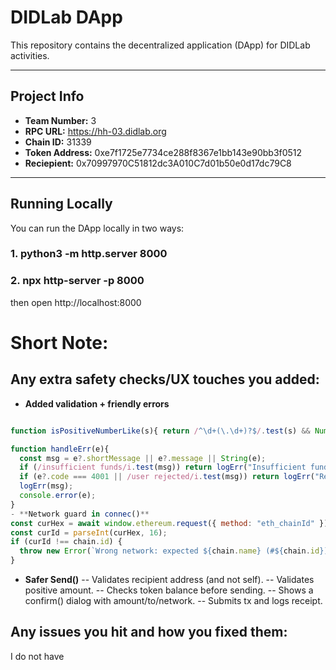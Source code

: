 # DIDLab DApp

This repository contains the decentralized application (DApp) for DIDLab activities.

---

## Project Info

- **Team Number:** 3
- **RPC URL:** https://hh-03.didlab.org
- **Chain ID:** 31339
- **Token Address:** 0xe7f1725e7734ce288f8367e1bb143e90bb3f0512
- **Reciepient:** 0x70997970C51812dc3A010C7d01b50e0d17dc79C8

---

## Running Locally

You can run the DApp locally in two ways:

### 1. python3 -m http.server 8000

### 2. npx http-server -p 8000

then open http://localhost:8000

# Short Note:

## Any extra safety checks/UX touches you added:

- **Added validation + friendly errors**

```js

function isPositiveNumberLike(s){ return /^\d+(\.\d+)?$/.test(s) && Number(s) > 0; }

function handleErr(e){
  const msg = e?.shortMessage || e?.message || String(e);
  if (/insufficient funds/i.test(msg)) return logErr("Insufficient funds for gas or transfer.");
  if (e?.code === 4001 || /user rejected/i.test(msg)) return logErr("Request cancelled.");
  logErr(msg);
  console.error(e);
}
- **Network guard in connec()**
const curHex = await window.ethereum.request({ method: "eth_chainId" });
const curId = parseInt(curHex, 16);
if (curId !== chain.id) {
  throw new Error(`Wrong network: expected ${chain.name} (#${chain.id}), got chainId ${curId}`);
}
```

- **Safer Send()**
  -- Validates recipient address (and not self).
  -- Validates positive amount.
  -- Checks token balance before sending.
  -- Shows a confirm() dialog with amount/to/network.
  -- Submits tx and logs receipt.

## Any issues you hit and how you fixed them:

I do not have
